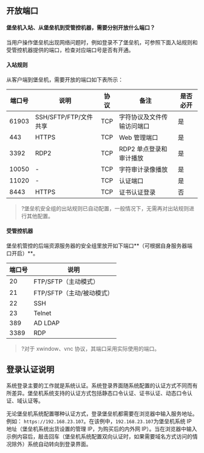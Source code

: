 


## 开放端口

#### 堡垒机入站、从堡垒机到受管控机器，需要分别开放什么端口？
当用户操作堡垒机出现网络问题时，例如登录不了堡垒机，可参照下面入站规则和受管控机器提供的端口，检查对应端口号是否有开通。

#### 入站规则

从客户端到堡垒机，需要开放的端口如下表所示：


| 端口号 | 说明                  | 协议 | 备注                       | 是否必开 |
| ------ | --------------------- | ---- | -------------------------- | ------ |
| 61903  | SSH/SFTP/FTP/文件共享 | TCP  | 字符协议及文件传输访问端口 | 是      |
| 443    | HTTPS                 | TCP  | Web 管理端口                | 是      |
| 3392   | RDP2                  | TCP  | RDP2 单点登录和审计播放     | 是     |
| 10050  |  -                     | TCP  | 字符审计录像播放           | 是    |
| 11020  |    -                   | TCP  | 认证端口                   | 是      |
| 8443   | HTTPS                 | TCP  | 证书认证登录               |    否    |


>?堡垒机安全组的出站规则已自动配置，一般情况下，无需再对出站规则进行其他配置。

#### 受管控机器
堡垒机管控的后端资源服务器的安全组里放开如下端口**（可根据自身服务器端口开启）**。

| 端口号 | 说明                    |
| ------ | ----------------------- |
| 20     | FTP/SFTP（主动模式）      |
| 21     | FTP/SFTP（主动/被动模式） |
| 22 | SSH                     |
| 23     | Telnet                  |
| 389    | AD  LDAP                |
| 3389   | RDP                     |

>?对于 xwindow、vnc 协议，其端口采用实际使用的端口。




## 登录认证说明
系统登录主要的工作就是系统认证。系统登录界面随系统配置的认证方式不同而有所差异。堡垒机系统支持的认证方式包括静态口令认证、证书认证、动态口令认证、域认证等。

无论堡垒机系统配置哪种认证方式，登录堡垒机都需要在浏览器中输入服务地址。例如： `https://192.168.23.107`。在该例中，`192.168.23.107`为堡垒机系统 IP 地址（堡垒机系统出货设置的管理 IP，为购买后的内外网 IP）。当在浏览器中输入示例内容后，敲击回车（堡垒机系统配置双向认证时，如果需要域名方式访问的情况除外）系统自动转向到登录界面。

